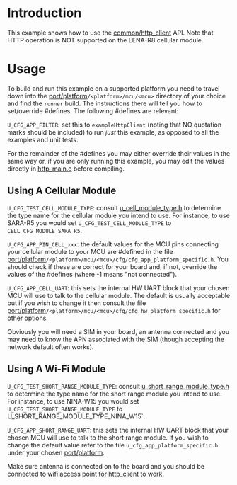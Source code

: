 # Introduction
This example shows how to use the [common/http_client](/common/http_client) API.  Note that HTTP operation is NOT supported on the LENA-R8 cellular module.

# Usage
To build and run this example on a supported platform you need to travel down into the [port/platform](/port/platform)`/<platform>/mcu/<mcu>` directory of your choice and find the `runner` build.  The instructions there will tell you how to set/override \#defines.  The following \#defines are relevant:

`U_CFG_APP_FILTER`: set this to `exampleHttpClient` (noting that NO quotation marks should be included) to run *just* this example, as opposed to all the examples and unit tests.

For the remainder of the \#defines you may either override their values in the same way or, if you are only running this example, you may edit the values directly in [http_main.c](http_main.c) before compiling.

## Using A Cellular Module

`U_CFG_TEST_CELL_MODULE_TYPE`: consult [u_cell_module_type.h](/cell/api/u_cell_module_type.h) to determine the type name for the cellular module you intend to use.  For instance, to use SARA-R5 you would set `U_CFG_TEST_CELL_MODULE_TYPE` to `CELL_CFG_MODULE_SARA_R5`.

`U_CFG_APP_PIN_CELL_xxx`: the default values for the MCU pins connecting your cellular module to your MCU are \#defined in the file [port/platform](/port/platform)`/<platform>/mcu/<mcu>/cfg/cfg_app_platform_specific.h`.  You should check if these are correct for your board and, if not, override the values of the \#defines (where -1 means "not connected").

`U_CFG_APP_CELL_UART`: this sets the internal HW UART block that your chosen MCU will use to talk to the cellular module.  The default is usually acceptable but if you wish to change it then consult the file [port/platform](/port/platform)`/<platform>/mcu/<mcu>/cfg/cfg_hw_platform_specific.h` for other options.

Obviously you will need a SIM in your board, an antenna connected and you may need to know the APN associated with the SIM (though accepting the network default often works).

## Using A Wi-Fi Module

`U_CFG_TEST_SHORT_RANGE_MODULE_TYPE`: consult [u_short_range_module_type.h](/common/short_range/api/u_short_range_module_type.h) to determine the type name for the short range module you intend to use.
For instance, to use NINA-W15 you would set `U_CFG_TEST_SHORT_RANGE_MODULE_TYPE` to U_SHORT_RANGE_MODULE_TYPE_NINA_W15`.

`U_CFG_APP_SHORT_RANGE_UART`: this sets the internal HW UART block that your chosen MCU will use to talk to the short range module. If you wish to change the default value refer to the file `u_cfg_app_platform_specific.h` under your chosen [port/platform](/port/platform).

Make sure antenna is connected on to the board and you should be connected to wifi access point for http_client to work.